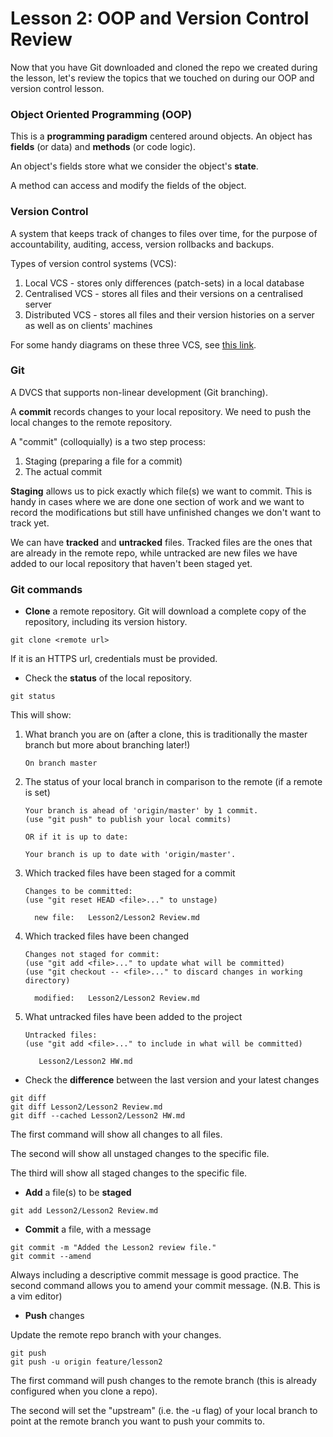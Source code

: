 # Lesson 2: OOP and Version Control Review

Now that you have Git downloaded and cloned the repo we created during the lesson, 
let's review the topics that we touched on during our OOP and version control lesson.

### Object Oriented Programming (OOP)
This is a **programming paradigm** centered around objects. An object has **fields** (or data) and **methods** (or code logic).

An object's fields store what we consider the object's **state**.

A method can access and modify the fields of the object. 

### Version Control
A system that keeps track of changes to files over time, for the purpose of 
accountability, auditing, access, version rollbacks and backups.

Types of version control systems (VCS):
1. Local VCS - stores only differences (patch-sets) in a local database
2. Centralised VCS - stores all files and their versions on a centralised server
3. Distributed VCS - stores all files and their version histories on a server as 
well as on clients' machines

For some handy diagrams on these three VCS, see 
[this link](http://toolsqa.com/git/local-central-and-distributed-version-control-systems/ "ToolsQA Git Tutorial Basics").


### Git
A DVCS that supports non-linear development (Git branching).

A **commit** records changes to your local repository. We need to push the local changes to the remote repository.

A "commit" (colloquially) is a two step process:

1. Staging (preparing a file for a commit)
2. The actual commit

**Staging** allows us to pick exactly which file(s) we want to commit. This is handy in cases where we are done one section 
of work and we want to record the modifications but still have unfinished changes we don't want to track yet.

We can have **tracked** and **untracked** files. Tracked files are the ones that are already in the remote repo, while untracked 
are new files we have added to our local repository that haven't been staged yet. 

### Git commands
* **Clone** a remote repository. Git will download a complete copy of the repository, including its version history.
```text
git clone <remote url>
```
If it is an HTTPS url, credentials must be provided.

* Check the **status** of the local repository. 
```commandline
git status
```

This will show:
 1. What branch you are on (after a clone, this is traditionally the master branch but more about branching later!)
     ```text
    On branch master
    ```
 2. The status of your local branch in comparison to the remote (if a remote is set)
    ```text
    Your branch is ahead of 'origin/master' by 1 commit.
    (use "git push" to publish your local commits)
    
    OR if it is up to date:

    Your branch is up to date with 'origin/master'.

    ```
 3. Which tracked files have been staged for a commit 
      ```text
    Changes to be committed:
    (use "git reset HEAD <file>..." to unstage)

        new file:   Lesson2/Lesson2 Review.md
    ```
 4. Which tracked files have been changed
      ```text
    Changes not staged for commit:
    (use "git add <file>..." to update what will be committed)
    (use "git checkout -- <file>..." to discard changes in working directory)

        modified:   Lesson2/Lesson2 Review.md
    ```
 5. What untracked files have been added to the project
     ```text
    Untracked files:
    (use "git add <file>..." to include in what will be committed)

        Lesson2/Lesson2 HW.md
    ```
    
* Check the **difference** between the last version and your latest changes
```commandline
git diff
git diff Lesson2/Lesson2 Review.md
git diff --cached Lesson2/Lesson2 HW.md
```
The first command will show all changes to all files.

The second will show all unstaged changes to the specific file.

The third will show all staged changes to the specific file.

* **Add** a file(s) to be **staged**
```commandline
git add Lesson2/Lesson2 Review.md
```

* **Commit** a file, with a message
```commandline
git commit -m "Added the Lesson2 review file."
git commit --amend
```
Always including a descriptive commit message is good practice.
The second command allows you to amend your commit message. (N.B. This is a vim editor)

* **Push** changes 

Update the remote repo branch with your changes.
```commandline
git push
git push -u origin feature/lesson2
```
The first command will push changes to the remote branch (this is already configured when you clone a repo).

The second will set the "upstream" (i.e. the -u flag) of your local branch to point at the remote branch you want to push your commits to.